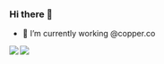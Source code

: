 ### Hi there 👋

- 🔭 I’m currently working @copper.co


<a href="https://github.com/HmFlashy/HmFlashy">
  <img align="left" src="https://github-readme-stats.vercel.app/api?username=HmFlashy&count_private=true&show_icons=true&theme=dark" />
</a>
<a href="https://github.com/kevinhassan/kevinhassan">
  <img src="https://github-readme-stats.vercel.app/api/top-langs/?username=HmFlashy&theme=dark&layout=compact" />
</a>
